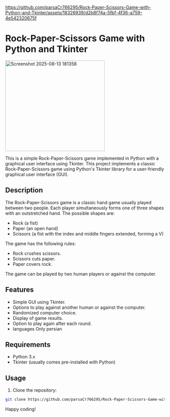 

https://github.com/parsaCr766295/Rock-Paper-Scissors-Game-with-Python-and-Tkinter/assets/18326939/d2b8f74a-5fbf-4f36-a759-4e542320675f

# Rock-Paper-Scissors Game with Python and Tkinter
<img width="314" height="287" alt="Screenshot 2025-08-13 181358" src="https://github.com/user-attachments/assets/85bf1732-394e-4981-82b2-e49a9cfba3d1" />

This is a simple Rock-Paper-Scissors game implemented in Python with a graphical user interface using Tkinter.
This project implements a classic Rock-Paper-Scissors game using Python's Tkinter library for a user-friendly graphical user interface (GUI).

## Description

The Rock-Paper-Scissors game is a classic hand game usually played between two people. Each player simultaneously forms one of three shapes with an outstretched hand. The possible shapes are:

- Rock (a fist)
- Paper (an open hand)
- Scissors (a fist with the index and middle fingers extended, forming a V)

The game has the following rules:

- Rock crushes scissors.
- Scissors cuts paper.
- Paper covers rock.

The game can be played by two human players or against the computer.

## Features

- Simple GUI using Tkinter.
- Options to play against another human or against the computer.
- Randomized computer choice.
- Display of game results.
- Option to play again after each round.
- languages Only persian

## Requirements

- Python 3.x
- Tkinter (usually comes pre-installed with Python)

## Usage

1. Clone the repository:

```bash
git clone https://github.com/parsaCr766295/Rock-Paper-Scissors-Game-with-Python-and-Tkinter.git
```
Happy coding!
